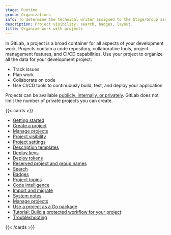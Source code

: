```yaml
---
stage: Runtime
group: Organizations
info: To determine the technical writer assigned to the Stage/Group associated with this page, see https://handbook.gitlab.com/handbook/product/ux/technical-writing/#assignments
description: Project visibility, search, badges, layout.
title: Organize work with projects
---
```


In GitLab, a project is a broad container for all aspects of your development work. Projects
contain a code repository, collaborative tools, project management features, and CI/CD capabilities.
Use your project to organize all the data for your development project:

- Track issues
- Plan work
- Collaborate on code
- Use CI/CD tools to continuously build, test, and deploy your application

Projects can be available [publicly, internally, or privately](../public_access.md).
GitLab does not limit the number of private projects you can create.

{{< cards >}}

- [Getting started](../get_started/get_started_projects.md)
- [Create a project](_index.md)
- [Manage projects](working_with_projects.md)
- [Project visibility](../public_access.md)
- [Project settings](working_with_projects.md)
- [Description templates](description_templates.md)
- [Deploy keys](deploy_keys/_index.md)
- [Deploy tokens](deploy_tokens/_index.md)
- [Reserved project and group names](../reserved_names.md)
- [Search](../search/_index.md)
- [Badges](badges.md)
- [Project topics](project_topics.md)
- [Code intelligence](code_intelligence.md)
- [Import and migrate](import/_index.md)
- [System notes](system_notes.md)
- [Manage projects](working_with_projects.md)
- [Use a project as a Go package](use_project_as_go_package.md)
- [Tutorial: Build a protected workflow for your project](../../tutorials/protected_workflow/_index.md)
- [Troubleshooting](troubleshooting.md)

{{< /cards >}}
